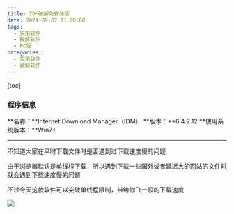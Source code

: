 ```yaml
---
title: IDM破解免安装版
data: 2024-09-07 11:00:00
tags:
  - 实用软件
  - 破解软件
  - PC版
categories:
  - 实用软件
  - 破解软件
---
```


[toc]

### 程序信息

**名称：**Internet Download Manager（IDM）
**版本：**6.4.2.12
**使用系统版本：**Win7+

---

不知道大家在平时下载文件时是否遇到过下载速度慢的问题

由于浏览器默认是单线程下载，所以遇到下载一些国外或者延迟大的网站的文件时就会遇到下载速度慢的问题

不过今天这款软件可以突破单线程限制，带给你飞一般的下载速度

![](https://cdn.jsdelivr.net/gh/Niomaor/hexoimages@main/1725677818000.png)